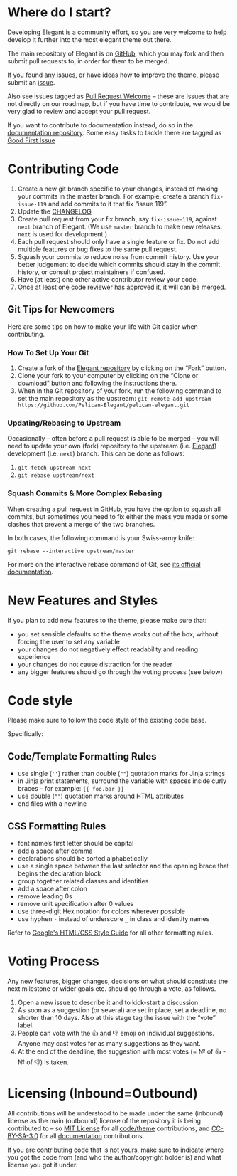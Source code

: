 # Where do I start?

Developing Elegant is a community effort, so you are very welcome to help develop it further into the most elegant theme out there.

The main repository of Elegant is on [GitHub][elegant], which you may fork and then submit pull requests to, in order for them to be merged.

If you found any issues, or have ideas how to improve the theme, please submit an [issue].

Also see issues tagged as [Pull Request Welcome](https://github.com/Pelican-Elegant/elegant/labels/pull%20request%20welcome) – these are issues that are not directly on our roadmap, but if you have time to contribute, we would be very glad to review and accept your pull request.

If you want to contribute to documentation instead, do so in the [documentation repository][documentation]. Some easy tasks to tackle there are tagged as [Good First Issue](https://github.com/Pelican-Elegant/documentation/labels/good%20first%20issue)

# Contributing Code

1. Create a new git branch specific to your changes, instead of making your commits in the master branch. For example, create a branch `fix-issue-119` and add commits to it that fix “issue 119”.
2. Update the [CHANGELOG]
3. Create pull request from your fix branch, say `fix-issue-119`, against `next` branch of Elegant. (We use `master` branch to make new releases. `next` is used for development.)
4. Each pull request should only have a single feature or fix. Do not add multiple features or bug fixes to the same pull request.
5. Squash your commits to reduce noise from commit history. Use your better judgement to decide which commits should stay in the commit history, or consult project maintainers if confused.
6. Have (at least) one other active contributor review your code.
7. Once at least one code reviewer has approved it, it will can be merged.

## Git Tips for Newcomers

Here are some tips on how to make your life with Git easier when contributing.

### How To Set Up Your Git

1. Create a fork of the [Elegant repository][elegant] by clicking on the “Fork” button.
2. Clone your fork to your computer by clicking on the “Clone or download” button and following the instructions there.
3. When in the Git repository of your fork, run the following command to set the main repository as the upstream: `git remote add upstream https://github.com/Pelican-Elegant/pelican-elegant.git`

### Updating/Rebasing to Upstream

Occasionally – often before a pull request is able to be merged – you will need to update your own (fork) repository to the upstream (i.e. [Elegant][elegant]) development (i.e. `next`) branch. This can be done as follows:

1. `git fetch upstream next`
2. `git rebase upstream/next`

### Squash Commits & More Complex Rebasing

When creating a pull request in GitHub, you have the option to squash all commits, but sometimes you need to fix either the mess you made or some clashes that prevent a merge of the two branches.

In both cases, the following command is your Swiss-army knife:

`git rebase --interactive upstream/master`

For more on the interactive rebase command of Git, see [its official documentation][git_rebase].

[git_rebase]: https://git-scm.com/docs/user-manual#interactive-rebase

# New Features and Styles

If you plan to add new features to the theme, please make sure that:

- you set sensible defaults so the theme works out of the box, without forcing the user to set any variable
- your changes do not negatively effect readability and reading experience
- your changes do not cause distraction for the reader
- any bigger features should go through the voting process (see below)

# Code style

Please make sure to follow the code style of the existing code base.

Specifically:

## Code/Template Formatting Rules

- use single (`''`) rather than double (`""`) quotation marks for Jinja strings
- in Jinja print statements, surround the variable with spaces inside curly braces – for example: `{{ foo.bar }}`
- use double (`""`) quotation marks around HTML attributes
- end files with a newline

## CSS Formatting Rules

- font name’s first letter should be capital
- add a space after comma
- declarations should be sorted alphabetically
- use a single space between the last selector and the opening brace that begins the declaration block
- group together related classes and identities
- add a space after colon
- remove leading 0s
- remove unit specification after 0 values
- use three-digit Hex notation for colors wherever possible
- use hyphen `-` instead of underscore `_` in class and identity names

Refer to [Google's HTML/CSS Style Guide][google_style_guide] for all other formatting rules.

# Voting Process

Any new features, bigger changes, decisions on what should constitute the next milestone or wider goals etc. should go through a vote, as follows.

1. Open a new issue to describe it and to kick-start a discussion.
1. As soon as a suggestion (or several) are set in place, set a deadline, no shorter than 10 days. Also at this stage tag the issue with the “vote” label.
1. People can vote with the :+1: and :-1: emoji on individual suggestions. Anyone may cast votes for as many suggestions as they want.
1. At the end of the deadline, the suggestion with most votes (= № of :+1: - № of :-1:) is taken.

# Licensing (Inbound=Outbound)

All contributions will be understood to be made under the same (inbound) license as the main (outbound) license of the repository it is being contributed to – so [MIT License][] for all [code/theme][elegant] contributions, and [CC-BY-SA-3.0][] for all [documentation][] contributions.

If you are contributing code that is not yours, make sure to indicate where you got the code from (and who the author/copyright holder is) and what license you got it under.

[cc-by-sa-3.0]: https://spdx.org/licenses/CC-BY-SA-3.0.html
[changelog]: https://github.com/Pelican-Elegant/elegant/blob/master/CHANGELOG.md
[contributing]: ./CONTRIBUTING.md
[documentation]: https://github.com/Pelican-Elegant/documentation
[elegant]: https://github.com/Pelican-Elegant/elegant
[google_style_guide]: https://google.github.io/styleguide/htmlcssguide.html
[issue]: https://github.com/Pelican-Elegant/elegant/issues/
[mit license]: https://spdx.org/licenses/MIT.html
